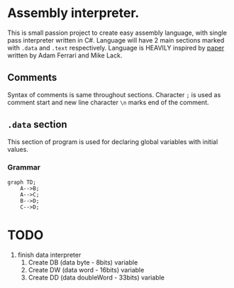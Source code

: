 # Assembly interpreter.

This is small passion project to create easy assembly language, with single pass interpreter written in C#.
Language will have 2 main sections marked with `.data` and `.text` respectively.
Language is HEAVILY inspired by [paper](https://www.cs.dartmouth.edu/~sergey/cs258/tiny-guide-to-x86-assembly.pdf) written by Adam Ferrari and Mike Lack.


## Comments
Syntax of comments is same throughout sections. Character `;` is used as comment start and new line character `\n` marks end of the comment.


## `.data` section
This section of program is used for declaring global variables with initial values.

### Grammar
```mermaid
graph TD;
    A-->B;
    A-->C;
    B-->D;
    C-->D;
```


# TODO
1. finish data interpreter
   1. Create DB (data byte - 8bits) variable
   2. Create DW (data word - 16bits) variable
   3. Create DD (data doubleWord - 33bits) variable